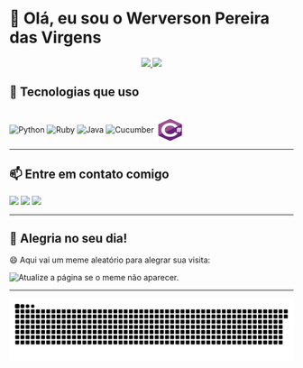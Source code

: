 # 👋 Olá, eu sou o **Werverson Pereira das Virgens**

<div align="center">
  <a href="https://github.com/MrBanza">
    <img height="180em" src="https://github-readme-stats.vercel.app/api?username=mrbanza&show_icons=true&theme=dracula&include_all_commits=true&count_private=true"/>
    <img height="180em" src="https://github-readme-stats.vercel.app/api/top-langs/?username=mrbanza&layout=compact&langs_count=7&theme=dracula"/>
  </a>
</div>

## 🚀 **Tecnologias que uso**

<div style="display: inline_block"><br>
  <img align="center" alt="Python" height="40" width="50" src="https://cdn.jsdelivr.net/gh/devicons/devicon/icons/python/python-original.svg">
  <img align="center" alt="Ruby" height="40" width="50" src="https://cdn.jsdelivr.net/gh/devicons/devicon/icons/ruby/ruby-original.svg" />
  <img align="center" alt="Java" height="40" width="50" src="https://cdn.jsdelivr.net/gh/devicons/devicon/icons/java/java-original.svg">
  <img align="center" alt="Cucumber" height="40" width="50" src="https://cdn.jsdelivr.net/gh/devicons/devicon/icons/cucumber/cucumber-plain.svg">
  <img align="center" alt="Csharp" height="40" width="50" src="https://raw.githubusercontent.com/devicons/devicon/master/icons/csharp/csharp-original.svg">
</div>

---

## 📫 **Entre em contato comigo**

<div> 
  <a href="https://instagram.com/mrbanza16" target="_blank"><img src="https://img.shields.io/badge/-Instagram-%23E4405F?style=for-the-badge&logo=instagram&logoColor=white" target="_blank"></a> 
  <a href="mailto:weverson.virgens92@gmail.com"><img src="https://img.shields.io/badge/-Gmail-%23333?style=for-the-badge&logo=gmail&logoColor=white" target="_blank"></a>
  <a href="https://www.linkedin.com/in/werverson-pereira-das-virgens" target="_blank"><img src="https://img.shields.io/badge/-LinkedIn-%230077B5?style=for-the-badge&logo=linkedin&logoColor=white" target="_blank"></a> 
</div>

---

## 🎉 **Alegria no seu dia!**

😄 Aqui vai um meme aleatório para alegrar sua visita:

<div>
  <img src='https://random-memer.herokuapp.com/' title="Meme" alt="Atualize a página se o meme não aparecer.">
</div>

---

![Snake animation](https://github.com/mrbanza/mrbanza/blob/output/github-contribution-grid-snake.svg)
